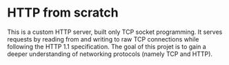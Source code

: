 # HTTP from scratch

This is a custom HTTP server, built only TCP socket programming. It serves requests by reading from and writing to raw TCP connections while following the HTTP 1.1 specification. The goal of this projet is to gain a deeper understanding of networking
protocols (namely TCP and HTTP).
